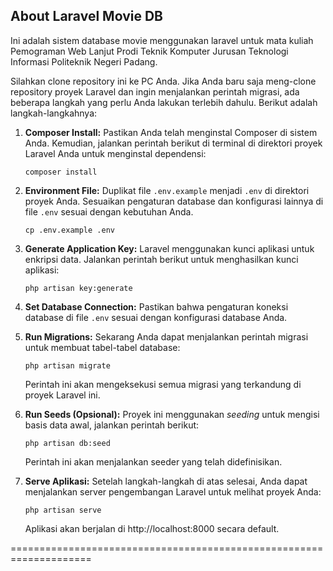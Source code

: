 ## About Laravel Movie DB

Ini adalah sistem database movie menggunakan laravel untuk mata kuliah Pemograman Web Lanjut Prodi Teknik Komputer Jurusan Teknologi Informasi Politeknik Negeri Padang.

Silahkan clone repository ini ke PC Anda.
Jika Anda baru saja meng-clone repository proyek Laravel dan ingin menjalankan perintah migrasi, ada beberapa langkah yang perlu Anda lakukan terlebih dahulu. Berikut adalah langkah-langkahnya:

1. **Composer Install:**
   Pastikan Anda telah menginstal Composer di sistem Anda. Kemudian, jalankan perintah berikut di terminal di direktori proyek Laravel Anda untuk menginstal dependensi:

    `composer install`

2. **Environment File:**
   Duplikat file `.env.example` menjadi `.env` di direktori proyek Anda. Sesuaikan pengaturan database dan konfigurasi lainnya di file `.env` sesuai dengan kebutuhan Anda.

    `cp .env.example .env`

3. **Generate Application Key:**
   Laravel menggunakan kunci aplikasi untuk enkripsi data. Jalankan perintah berikut untuk menghasilkan kunci aplikasi:

    `php artisan key:generate`

4. **Set Database Connection:**
   Pastikan bahwa pengaturan koneksi database di file `.env` sesuai dengan konfigurasi database Anda.

5. **Run Migrations:**
   Sekarang Anda dapat menjalankan perintah migrasi untuk membuat tabel-tabel database:

    `php artisan migrate`

    Perintah ini akan mengeksekusi semua migrasi yang terkandung di proyek Laravel ini.

6. **Run Seeds (Opsional):**
   Proyek ini menggunakan _seeding_ untuk mengisi basis data awal, jalankan perintah berikut:

    `php artisan db:seed`

    Perintah ini akan menjalankan seeder yang telah didefinisikan.

7. **Serve Aplikasi:**
   Setelah langkah-langkah di atas selesai, Anda dapat menjalankan server pengembangan Laravel untuk melihat proyek Anda:

    `php artisan serve`

    Aplikasi akan berjalan di http://localhost:8000 secara default.

====================================================================
